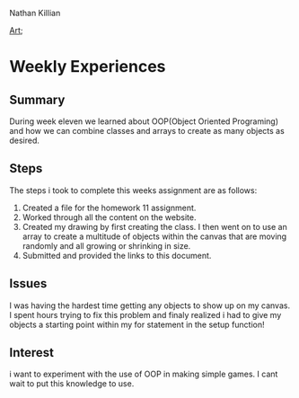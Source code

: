 Nathan Killian

[Art](https://alexk2313.github.io/120-work/hw-11/);

# Weekly Experiences
## Summary
During week eleven we learned about OOP(Object Oriented Programing) and how we can combine classes and arrays to create as many objects as desired.

## Steps
The steps i took to complete this weeks assignment are as follows:
1. Created a file for the homework 11 assignment.
2. Worked through all the content on the website.
2. Created my drawing by first creating the class. I then went on to use an array to create a multitude of objects within the canvas that are moving randomly and all growing or shrinking in size.
3. Submitted and provided the links to this document.

## Issues
I was having the hardest time getting any objects to show up on my canvas. I spent hours trying to fix this problem and finaly realized i had to give my objects a starting point within my for statement in the setup function!
## Interest
i want to experiment with the use of OOP in making simple games. I cant wait to put this knowledge to use.
